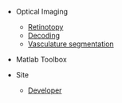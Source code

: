 <!-- docs/_sidebar.md -->

* Optical Imaging
  * [Retinotopy](/RetinoProj/README.md)
  * [Decoding](decoding.md)
  * [Vasculature segmentation](https://gitlab.com/nicstrisc/B-COSFIRE-MATLAB)

* Matlab Toolbox


* Site
  * [Developer](/Develope_site.md)

